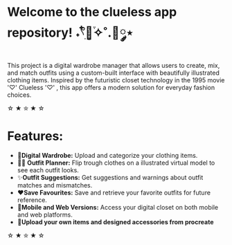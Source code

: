 # Welcome to the clueless app repository! ˖𓍢ִ໋🌷͙֒✧˚.🎀༘⋆
This project is a digital wardrobe manager that allows users to create, mix, and match outfits using a custom-built interface with beautifully illustrated clothing items. Inspired by the futuristic closet technology in the 1995 movie '♡' Clueless '♡' , this app offers a modern solution for everyday  fashion choices.  

☆ ★ ✮ ★ ☆
 
# Features:
- 👗**Digital Wardrobe:** Upload and categorize your clothing items.
- 🧍‍♀️ **Outfit Planner:** Flip trough clothes on a illustrated virtual model to see each outfit looks.
- ✨**Outfit Suggestions:** Get suggestions and warnings about outfit matches and mismatches.
- ❤️**Save Favourites:** Save and retrieve your favorite outfits for future reference.
- 🦋**Mobile and Web Versions:** Access your digital closet on both mobile and web platforms. 
- 🎨**Upload your own items and designed accessories from  procreate**

☆ ★ ✮ ★ ☆
